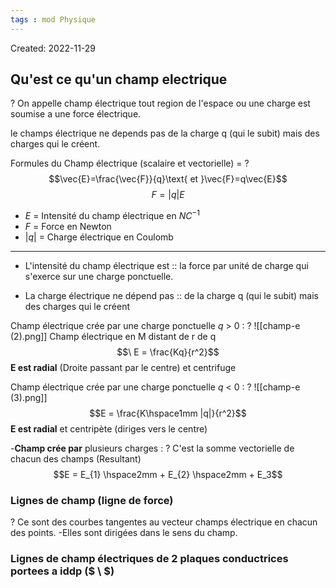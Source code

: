 ```yaml
---
tags : mod Physique
---
```

Created: 2022-11-29

## Qu'est ce qu'un champ electrique
?
On appelle champ électrique tout region de l'espace ou une charge est soumise a une force électrique. 

le champs électrique ne depends pas de la charge q (qui le subit) mais des charges qui le créent.

Formules du Champ électrique (scalaire et vectorielle) =
?
$$\vec{E}=\frac{\vec{F}}{q}\text{ et }\vec{F}=q\vec{E}$$
$$F=|q|E$$
-  $E$ = Intensité du champ électrique en $NC^{-1}$
- $F$ = Force en Newton 
- $|q|$ = Charge électrique en Coulomb
---

- L'intensité du champ électrique est :: la force par unité de charge qui s'exerce sur une charge ponctuelle.

- La charge électrique ne dépend pas :: de la charge q (qui le subit) mais des charges qui le créent
<!--SR:!2023-01-19,1,210-->

Champ électrique crée par une charge ponctuelle  $q$ > 0 :
?
![[champ-e (2).png]]
Champ électrique en M distant de r de q 
$$\ E = \frac{Kq}{r^2}$$ **E est radial** (Droite passant par le centre) et centrifuge 


Champ électrique crée par une charge ponctuelle  $q$ < 0 :
?
![[champ-e (3).png]]
$$E = \frac{K\hspace1mm |q|}{r^2}$$
**E est radial** et centripète (diriges vers le centre)
<!--SR:!2023-01-20,2,243-->

-**Champ crée par** plusieurs charges :
?
C'est la somme vectorielle de chacun des champs (Resultant)
$$E = E_{1} \hspace2mm + E_{2} \hspace2mm + E_3$$


### Lignes de champ (ligne de force) 
?
Ce sont des courbes tangentes au vecteur champs électrique en chacun des points. 
-Elles sont dirigées dans le sens du champ.
<!--SR:!2023-01-19,1,226-->

### Lignes de champ électriques de 2 plaques conductrices portees a iddp ($ \ $)